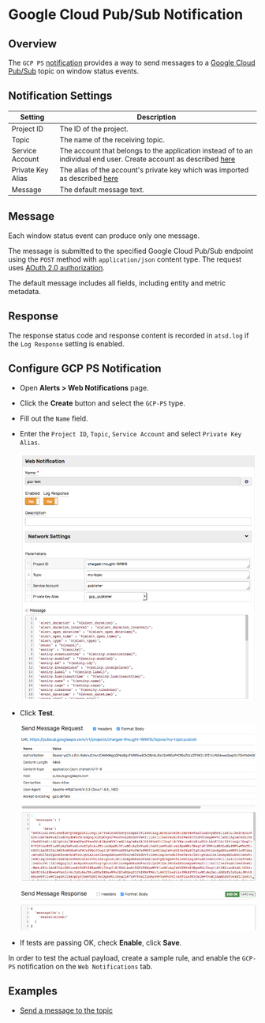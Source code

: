 # Google Cloud Pub/Sub Notification

## Overview

The `GCP PS` [notification](../web-notifications.md) provides a way to send messages to a [Google Cloud Pub/Sub](https://cloud.google.com/pubsub/docs/reference/rest/v1/projects.topics/publish) topic on window status events.

## Notification Settings

|**Setting**|**Description**|
|---|---|
|Project ID|The ID of the project.|
|Topic|The name of the receiving topic.|
|Service Account|The account that belongs to the application instead of to an individual end user. Create account as described [here](../../administration/gcp-service-account-key.md#create-service-account)|
|Private Key Alias|The alias of the account's private key which was imported as described [here](gcp-service-account-key.md#import-accounts-private-key)|
|Message|The default message text.|

## Message

Each window status event can produce only one message.

The message is submitted to the specified Google Cloud Pub/Sub endpoint using the `POST` method with `application/json` content type. The request uses [AOuth 2.0 authorization](https://developers.google.com/identity/protocols/OAuth2ServiceAccount).

The default message includes all fields, including entity and metric metadata.

## Response

The response status code and response content is recorded in `atsd.log` if the `Log Response` setting is enabled.

## Configure GCP PS Notification

* Open **Alerts > Web Notifications** page.
* Click the **Create** button and select the `GCP-PS` type.
* Fill out the `Name` field.
* Enter the `Project ID`, `Topic`, `Service Account` and select `Private Key Alias`.

  ![](images/gcp_ps_config.png)

* Click **Test**.

   ![](images/gcp_ps_test_request.png)

   ![](images/gcp_ps_test_response.png)

* If tests are passing OK, check **Enable**, click **Save**.

In order to test the actual payload, create a sample rule, and enable the `GCP-PS` notification on the `Web Notifications` tab.

## Examples

* [Send a message to the topic](gcp-ps-message.md)
